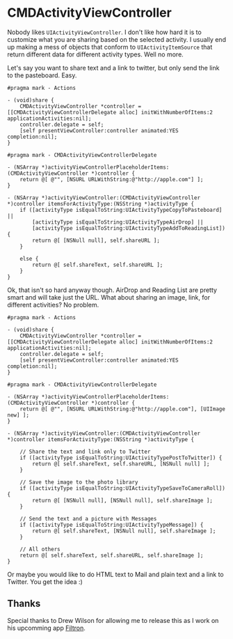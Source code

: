 # CMDActivityViewController

Nobody likes `UIActivityViewController`. I don't like how hard it is to customize what you are sharing based on the selected activity. I usually end up making a mess of objects that conform to `UIActivityItemSource` that return different data for different activity types. Well no more.

Let's say you want to share text and a link to twitter, but only send the link to the pasteboard. Easy.

```objc
#pragma mark - Actions

- (void)share {
    CMDActivityViewController *controller = [[CMDActivityViewControllerDelegate alloc] initWithNumberOfItems:2 applicationActivities:nil];
    controller.delegate = self;
    [self presentViewController:controller animated:YES completion:nil];
}

#pragma mark - CMDActivityViewControllerDelegate

- (NSArray *)activityViewControllerPlaceholderItems:(CMDActivityViewController *)controller {
    return @[ @"", [NSURL URLWithString:@"http://apple.com"] ];
}

- (NSArray *)activityViewController:(CMDActivityViewController *)controller itemsForActivityType:(NSString *)activityType {
    if ([activityType isEqualToString:UIActivityTypeCopyToPasteboard] ||
        [activityType isEqualToString:UIActivityTypeAirDrop] ||
        [activityType isEqualToString:UIActivityTypeAddToReadingList]) {
        return @[ [NSNull null], self.shareURL ];
    }

    else {
        return @[ self.shareText, self.shareURL ];
    }
}
```

Ok, that isn't so hard anyway though. AirDrop and Reading List are pretty smart and will take just the URL. What about sharing an image, link, for different activities? No problem.

```objc
#pragma mark - Actions

- (void)share {
    CMDActivityViewController *controller = [[CMDActivityViewControllerDelegate alloc] initWithNumberOfItems:2 applicationActivities:nil];
    controller.delegate = self;
    [self presentViewController:controller animated:YES completion:nil];
}

#pragma mark - CMDActivityViewControllerDelegate

- (NSArray *)activityViewControllerPlaceholderItems:(CMDActivityViewController *)controller {
    return @[ @"", [NSURL URLWithString:@"http://apple.com"], [UIImage new] ];
}

- (NSArray *)activityViewController:(CMDActivityViewController *)controller itemsForActivityType:(NSString *)activityType {

    // Share the text and link only to Twitter
    if ([activityType isEqualToString:UIActivityTypePostToTwitter]) {
        return @[ self.shareText, self.shareURL, [NSNull null] ];
    }

    // Save the image to the photo library
    if ([activityType isEqualToString:UIActivityTypeSaveToCameraRoll]) {
        return @[ [NSNull null], [NSNull null], self.shareImage ];
    }

    // Send the text and a picture with Messages
    if ([activityType isEqualToString:UIActivityTypeMessage]) {
        return @[ self.shareText, [NSNull null], self.shareImage ];
    }

    // All others
    return @[ self.shareText, self.shareURL, self.shareImage ];
}
```

Or maybe you would like to do HTML text to Mail and plain text and a link to Twitter. You get the idea :)

## Thanks

Special thanks to Drew Wilson for allowing me to release this as I work on his upcomming app [Filtron](https://filtron.co).
